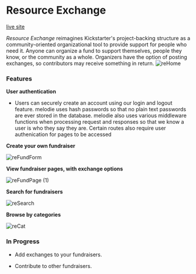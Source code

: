 # Resource Exchange

[live site](https://resource-exchange-app.herokuapp.com/)

*Resource Exchange* reimagines Kickstarter's project-backing structure as a community-oriented organizational tool to provide support for people who need it. Anyone can organize a fund to support themselves, people they know, or the community as a whole. Organizers have the option of posting exchanges, so contributors may receive something in return.
![reHome](https://user-images.githubusercontent.com/69014609/107082314-ffa0a800-67c1-11eb-8bd2-1f3863655b0c.png)

### Features

__User authentication__
* Users can securely create an account using our login and logout feature. melodie uses hash passwords so that no plain text passwords are ever stored in the database. melodie also uses various middleware functions when processing request and responses so that we know a user is who they say they are. Certain routes also require user authenication for pages to be accessed

__Create your own fundraiser__

![reFundForm](https://user-images.githubusercontent.com/69014609/107084238-cc134d00-67c4-11eb-9106-6d3d9acedc1f.gif)

__View fundraiser pages, with exchange options__

![reFundPage (1)](https://user-images.githubusercontent.com/69014609/107083884-4f806e80-67c4-11eb-9e89-e8abaeadd38e.gif)

__Search for fundraisers__

![reSearch](https://user-images.githubusercontent.com/69014609/107082332-04655c00-67c2-11eb-9fc7-d91fea4b0da7.png)

__Browse by categories__

![reCat](https://user-images.githubusercontent.com/69014609/107082345-06c7b600-67c2-11eb-9635-c4b8e73ef981.png)

### In Progress

* Add exchanges to your fundraisers.

* Contribute to other fundraisers.
